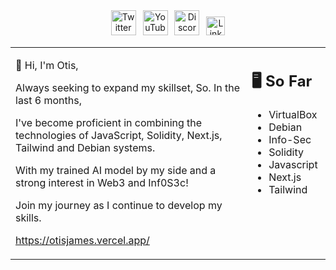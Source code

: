 <div align=center>
<a href="https://twitter.com/TMCormorant"><img src="https://cdn.worldvectorlogo.com/logos/twitter-6.svg" title="Twitter" alt="Twitter Account" width="40"/></a> 
&ensp;<a href="https://www.youtube.com/@themorningcormorant5241"><img src="https://cdn.worldvectorlogo.com/logos/youtube-icon.svg" title="YouTube" alt="YouTube Account" width="40"/></a>
&ensp;<a href="https://discord.gg/4Mh6ywFECC"><img src="https://cdn.worldvectorlogo.com/logos/discord-6.svg" title="Discord" alt="Discord Community" width="40"/></a> 
&ensp;<a href="https://www.linkedin.com/in/otis-james-3949ab257//"><img src="https://cdn.worldvectorlogo.com/logos/linkedin-icon-2.svg" title="Linkedin" alt="Linkedin Account" width="30"/></a> 
</div>

<table><tr><td valign="top" width="75%">
  
  👋 Hi, I'm Otis,
  
  
  Always seeking to expand my skillset, So. In the last 6 months,
  
  I've become proficient in combining the technologies of JavaScript, Solidity, Next.js,             Tailwind and Debian systems.
  
  With my trained AI model by my side and a strong interest in Web3 and Inf0S3c! 
  
  Join my journey as I continue to develop my skills.
  
  https://otisjames.vercel.app/

  
   
 </td><td valign="top" width="25%">
  
## 🖥️ So Far
  
  - VirtualBox
  - Debian
  - Info-Sec
  - Solidity
  - Javascript
  - Next.js
  - Tailwind
  
  
  
  
  
